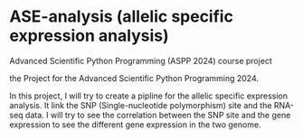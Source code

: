 # ASE-analysis (allelic specific expression analysis)
Advanced Scientific Python Programming (ASPP 2024) course project

the Project for the Advanced Scientific Python Programming 2024.

In this project, I will try to create a pipline for the allelic specific expression analysis. It link the SNP (Single-nucleotide polymorphism) site and the RNA-seq data.
I will try to see the correlation between the SNP site and the gene expression to see the different gene expression in the two genome. 
